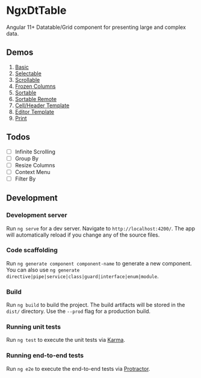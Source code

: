 # NgxDtTable

Angular 11+ Datatable/Grid component for presenting large and complex data.

## Demos

1. [Basic](https://luisvt.github.io/ngx-dt-table/#/basic)
2. [Selectable](https://luisvt.github.io/ngx-dt-table/#/selectable)
3. [Scrollable](https://luisvt.github.io/ngx-dt-table#/scrollable)
4. [Frozen Columns](https://luisvt.github.io/ngx-dt-table/#/frozen-columns)
5. [Sortable](https://luisvt.github.io/ngx-dt-table/#/Sortable)
6. [Sortable Remote](https://luisvt.github.io/ngx-dt-table#/sortable-remote)
7. [Cell/Header Template](https://luisvt.github.io/ngx-dt-table/#/cell-template)
8. [Editor Template](https://luisvt.github.io/ngx-dt-table/#/editor-template)
9. [Print](https://luisvt.github.io/ngx-dt-table/#/print)

## Todos

* [ ] Infinite Scrolling
* [ ] Group By
* [ ] Resize Columns
* [ ] Context Menu
* [ ] Filter By

## Development

### Development server

Run `ng serve` for a dev server. Navigate to `http://localhost:4200/`. The app will automatically reload if you change any of the source files.

### Code scaffolding

Run `ng generate component component-name` to generate a new component. You can also use `ng generate directive|pipe|service|class|guard|interface|enum|module`.

### Build

Run `ng build` to build the project. The build artifacts will be stored in the `dist/` directory. Use the `--prod` flag for a production build.

### Running unit tests

Run `ng test` to execute the unit tests via [Karma](https://karma-runner.github.io).

### Running end-to-end tests

Run `ng e2e` to execute the end-to-end tests via [Protractor](http://www.protractortest.org/).
